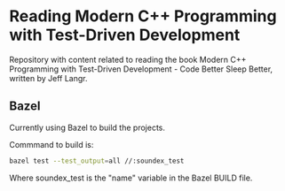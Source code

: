 # Reading Modern C++ Programming with Test-Driven Development

Repository with content related to reading the book Modern C++ Programming with Test-Driven Development - Code Better Sleep Better, written by Jeff Langr.

## Bazel

Currently using Bazel to build the projects.

Commmand to build is:

```bash
bazel test --test_output=all //:soundex_test
```

Where soundex_test is the "name" variable in the Bazel BUILD file.
